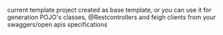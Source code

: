 current template project created as base template, or you can use it for generation POJO's classes, @Restcontrollers and feigh clients from your swaggers/open apis specifications
